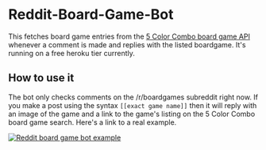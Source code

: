 # Reddit-Board-Game-Bot
This fetches board game entries from the [5 Color Combo board game API](https://www.5colorcombo.com/api/docs) whenever a comment is made and replies with the listed boardgame. It's running on a free heroku tier currently. 

## How to use it
The bot only checks comments on the /r/boardgames subreddit right now. If you make a post using the syntax ```[[exact game name]]``` then it will reply with an image of the game and a link to the game's listing on the 5 Color Combo board game search. Here's a link to a real example.

[![Reddit board game bot example](https://s3-us-west-1.amazonaws.com/5cc.images/games/reddit_bot_ex.png)](https://www.reddit.com/r/boardgames/comments/9fkzqo/turns_out_it_is_possible_to_get_a_negative_score/e5xr0xe)
